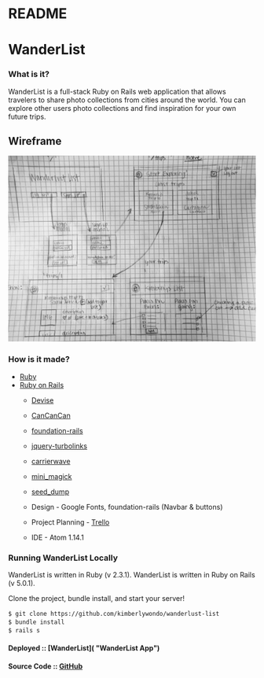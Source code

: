# README

# WanderList
### What is it?
WanderList is a full-stack Ruby on Rails web application that allows travelers to share photo collections from cities around the world. You can explore other users photo collections and find inspiration for your own future trips.

## Wireframe

![Wireframe](app/assets/images/WF1.jpg)

### How is it made?
* [Ruby](https://www.ruby-lang.org/en/ "ruby.org")
* [Ruby on Rails](http://rubyonrails.org/ "rubyonrails.org")
    * [Devise](https://github.com/plataformatec/devise "Devise docs")
    * [CanCanCan](https://github.com/CanCanCommunity/cancancan "Cancancan Docs")
    * [foundation-rails](https://github.com/zurb/foundation-rails "Foundation Rails")
    * [jquery-turbolinks](https://github.com/kossnocorp/jquery.turbolinks "Jquery Turbolinks")
    * [carrierwave](https://github.com/carrierwaveuploader/carrierwave "Photo Upload")
    * [mini_magick](https://github.com/minimagick/minimagick "mini_magick")
    * [seed_dump](https://github.com/rroblak/seed_dump "Seed file generator")

    * Design - Google Fonts, foundation-rails (Navbar & buttons)
    * Project Planning - [Trello](https://trello.com/c/a1kHZcPC/8-features "Planning")
    * IDE - Atom 1.14.1

### Running WanderList Locally
WanderList is written in Ruby (v 2.3.1).
WanderList is written in Ruby on Rails (v 5.0.1).

Clone the project, bundle install, and start your server!
```sh
$ git clone https://github.com/kimberlywondo/wanderlust-list
$ bundle install
$ rails s
```

#### Deployed :: [WanderList]( "WanderList App")
#### Source Code :: [GitHub](https://github.com/kimberlywondo/wanderlust-list "GitHub Repo")
